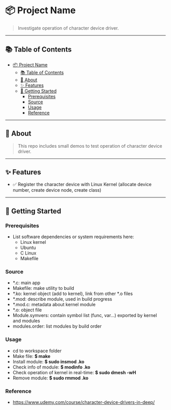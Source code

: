 # 📦 Project Name

> Investigate operation of character device driver.

---

## 📚 Table of Contents

- [📦 Project Name](#-project-name)
  - [📚 Table of Contents](#-table-of-contents)
  - [📝 About](#-about)
  - [✨ Features](#-features)
  - [🚀 Getting Started](#-getting-started)
    - [Prerequisites](#prerequisites)
    - [Source](#source)
    - [Usage](#usage)
    - [Reference](#reference)

---

## 📝 About

> This repo includes small demos to test operation of character device driver.

---

## ✨ Features

- ✅ Register the character device with Linux Kernel (allocate device number, create device node, create class)

---

## 🚀 Getting Started

### Prerequisites

- List software dependencies or system requirements here:
  - Linux kernel
  - Ubuntu
  - C Linux
  - Makefile

### Source

- *.c: main app
- Makefile: make utility to build
- *.ko: kernel object (add to kernel), link from other *.o files
- *.mod: describe module, used in build progress
- *.mod.c: metadata about kernel module
- *.o: object file
- Module.symvers: contain symbol list (func, var...) exported by kernel and modules
- modules.order: list modules by build order

### Usage

- cd to workspace folder
- Make file: **$ make**
- Install module: **$ sudo insmod .ko**
- Check info of module: **$ modinfo .ko**
- Check operation of kernel in real-time: **$ sudo dmesh -wH**
- Remove module: **$ sudo rmmod .ko**

### Reference

- https://www.udemy.com/course/character-device-drivers-in-deep/
